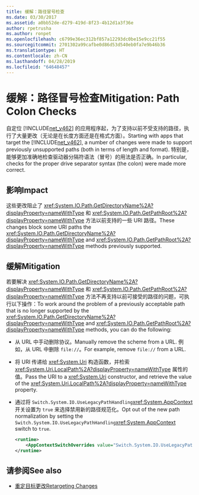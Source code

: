 ```yaml
---
title: 缓解：路径冒号检查
ms.date: 03/30/2017
ms.assetid: a0bb52de-d279-419d-8f23-4b12d1a3f36e
author: rpetrusha
ms.author: ronpet
ms.openlocfilehash: c6799e36ec312bf857a12293dc0be15e9cc21f55
ms.sourcegitcommit: 2701302a99cafbe0d86d53d540eb0fa7e9b46b36
ms.translationtype: HT
ms.contentlocale: zh-CN
ms.lasthandoff: 04/28/2019
ms.locfileid: "64648457"
---
```

# <a name="mitigation-path-colon-checks"></a><span data-ttu-id="55310-102">缓解：路径冒号检查</span><span class="sxs-lookup"><span data-stu-id="55310-102">Mitigation: Path Colon Checks</span></span>
<span data-ttu-id="55310-103">自定位 [!INCLUDE[net_v462](../../../includes/net-v462-md.md)] 的应用程序起，为了支持以前不受支持的路径，执行了大量更改（无论是在长度方面还是在格式方面）。</span><span class="sxs-lookup"><span data-stu-id="55310-103">Starting with apps that target the [!INCLUDE[net_v462](../../../includes/net-v462-md.md)], a number of changes were made to support previously unsupported paths (both in terms of length and format).</span></span> <span data-ttu-id="55310-104">特别是，能够更加准确地检查驱动器分隔符语法（冒号）的用法是否正确。</span><span class="sxs-lookup"><span data-stu-id="55310-104">In particular, checks for the proper drive separator syntax (the colon) were made more correct.</span></span>  
  
## <a name="impact"></a><span data-ttu-id="55310-105">影响</span><span class="sxs-lookup"><span data-stu-id="55310-105">Impact</span></span>  
 <span data-ttu-id="55310-106">这些更改阻止了 <xref:System.IO.Path.GetDirectoryName%2A?displayProperty=nameWithType> 和 <xref:System.IO.Path.GetPathRoot%2A?displayProperty=nameWithType> 方法以前支持的一些 URI 路径。</span><span class="sxs-lookup"><span data-stu-id="55310-106">These changes block some URI paths the <xref:System.IO.Path.GetDirectoryName%2A?displayProperty=nameWithType> and <xref:System.IO.Path.GetPathRoot%2A?displayProperty=nameWithType> methods previously supported.</span></span>  
  
## <a name="mitigation"></a><span data-ttu-id="55310-107">缓解</span><span class="sxs-lookup"><span data-stu-id="55310-107">Mitigation</span></span>  
 <span data-ttu-id="55310-108">若要解决 <xref:System.IO.Path.GetDirectoryName%2A?displayProperty=nameWithType> 和 <xref:System.IO.Path.GetPathRoot%2A?displayProperty=nameWithType> 方法不再支持以前可接受的路径的问题，可执行以下操作：</span><span class="sxs-lookup"><span data-stu-id="55310-108">To work around the problem of a previously acceptable path that is no longer supported by the <xref:System.IO.Path.GetDirectoryName%2A?displayProperty=nameWithType> and <xref:System.IO.Path.GetPathRoot%2A?displayProperty=nameWithType> methods, you can do the following:</span></span>  
  
- <span data-ttu-id="55310-109">从 URL 中手动删除协议。</span><span class="sxs-lookup"><span data-stu-id="55310-109">Manually remove the scheme from a URL.</span></span> <span data-ttu-id="55310-110">例如，从 URL 中删除 `file://`。</span><span class="sxs-lookup"><span data-stu-id="55310-110">For example, remove `file://` from a URL.</span></span>  
  
- <span data-ttu-id="55310-111">将 URI 传递给 <xref:System.Uri> 构造函数，并检索 <xref:System.Uri.LocalPath%2A?displayProperty=nameWithType> 属性的值。</span><span class="sxs-lookup"><span data-stu-id="55310-111">Pass the URI to a <xref:System.Uri> constructor,  and retrieve the value of the <xref:System.Uri.LocalPath%2A?displayProperty=nameWithType> property.</span></span>  
  
- <span data-ttu-id="55310-112">通过将 `Switch.System.IO.UseLegacyPathHandling`<xref:System.AppContext> 开关设置为 `true` 来选择禁用新的路径规范化。</span><span class="sxs-lookup"><span data-stu-id="55310-112">Opt out of the new path normalization by setting the `Switch.System.IO.UseLegacyPathHandling`<xref:System.AppContext> switch to `true`.</span></span>  
  
    ```xml  
    <runtime>  
        <AppContextSwitchOverrides value="Switch.System.IO.UseLegacyPathHandling=true" />    
    </runtime>  
    ```  
  
## <a name="see-also"></a><span data-ttu-id="55310-113">请参阅</span><span class="sxs-lookup"><span data-stu-id="55310-113">See also</span></span>

- [<span data-ttu-id="55310-114">重定目标更改</span><span class="sxs-lookup"><span data-stu-id="55310-114">Retargeting Changes</span></span>](../../../docs/framework/migration-guide/retargeting-changes-in-the-net-framework-4-6-2.md)
